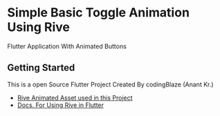 # Simple Basic Toggle Animation Using Rive

Flutter Application With Animated Buttons

## Getting Started

This is a open Source Flutter Project Created By codingBlaze (Anant Kr.)


- [Rive Animated Asset used in this Project ](https://rive.app/community/1374-2709-menu-button-to-close-button/)
- [Docs. For Using Rive in Flutter ](https://help.rive.app/runtimes/overview/flutter)


